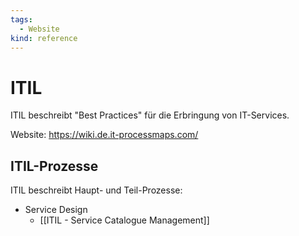 ```yaml
---
tags:
  - Website
kind: reference
---
```

# ITIL

ITIL beschreibt "Best Practices" für die Erbringung von IT-Services.

Website: <https://wiki.de.it-processmaps.com/>
## ITIL-Prozesse

ITIL beschreibt Haupt- und Teil-Prozesse:

* Service Design
	* [[ITIL - Service Catalogue Management]]